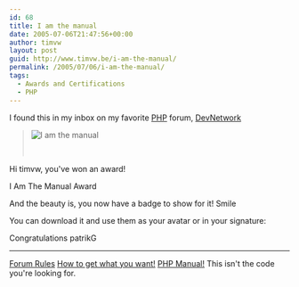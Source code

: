 ```yaml
---
id: 68
title: I am the manual
date: 2005-07-06T21:47:56+00:00
author: timvw
layout: post
guid: http://www.timvw.be/i-am-the-manual/
permalink: /2005/07/06/i-am-the-manual/
tags:
  - Awards and Certifications
  - PHP
---
```

I found this in my inbox on my favorite [PHP](http://www.php.net) forum, [DevNetwork](http://forums.devnetwork.net)

> <div>
>   <img src="http://www.timvw.be/wp-content/images/phpdn-i-am-the-manual-badge.gif" alt="I am the manual" /></p> 
>   
>   <pre>
Hi timvw,
you've won an award!

I Am The Manual Award


And the beauty is, you now have a badge to show for it! Smile

You can download it and use them as your avatar or in your signature:

Congratulations
patrikG

_________________
<a href="http://forums.devnetwork.net/viewtopic.php?t=30037">Forum Rules</a>
<a href="http://www.catb.org/~esr/faqs/smart-questions.html">How to get what you want!</a>
<a href="http://www.php.net/docs">PHP Manual!</a>
This isn't the code you're looking for.
</pre>
> </div>
